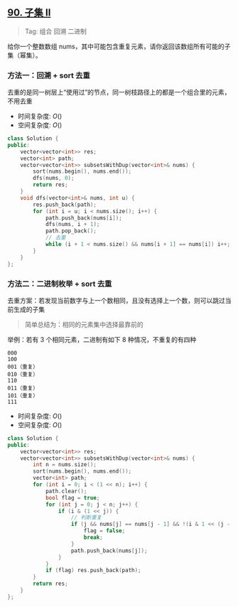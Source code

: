 ## [90. 子集 II](https://leetcode-cn.com/problems/subsets-ii/)

> Tag: 组合 回溯 二进制

给你一个整数数组 nums，其中可能包含重复元素，请你返回该数组所有可能的子集（幂集）。

### 方法一：回溯 + sort 去重

去重的是同一树层上“使用过”的节点，同一树枝路径上的都是一个组合里的元素，不用去重

* 时间复杂度: ${O()}$
* 空间复杂度: ${O()}$
```cpp
class Solution {
public:
    vector<vector<int>> res;
    vector<int> path;
    vector<vector<int>> subsetsWithDup(vector<int>& nums) {
        sort(nums.begin(), nums.end());
        dfs(nums, 0);
        return res;
    }
    void dfs(vector<int>& nums, int u) {
        res.push_back(path);
        for (int i = u; i < nums.size(); i++) {
            path.push_back(nums[i]);
            dfs(nums, i + 1);
            path.pop_back();
            // 去重
            while (i + 1 < nums.size() && nums[i + 1] == nums[i]) i++;
        }
    }
};
```

### 方法二：二进制枚举 + sort 去重

去重方案：若发现当前数字与上一个数相同，且没有选择上一个数，则可以跳过当前生成的子集

> 简单总结为：相同的元素集中选择最靠前的

举例：若有 3 个相同元素，二进制有如下 8 种情况，不重复的有四种

```
000
100
001（重复）
010（重复）
110
011（重复）
101（重复）
111
```

* 时间复杂度: ${O()}$
* 空间复杂度: ${O()}$
```cpp
class Solution {
public:
    vector<vector<int>> res;
    vector<vector<int>> subsetsWithDup(vector<int>& nums) {
        int n = nums.size();
        sort(nums.begin(), nums.end());
        vector<int> path;
        for (int i = 0; i < (1 << n); i++) {
            path.clear();
            bool flag = true;
            for (int j = 0; j < n; j++) {
                if (i & (1 << j)) {
                    // 判断重复
                    if (j && nums[j] == nums[j - 1] && !(i & 1 << (j - 1))) {
                        flag = false;
                        break;
                    }
                    path.push_back(nums[j]);
                }
            }
            if (flag) res.push_back(path);
        }
        return res;
    }
};
```